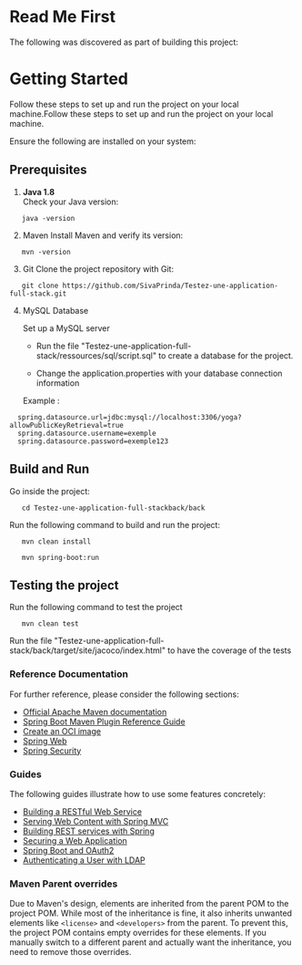 # Read Me First
The following was discovered as part of building this project:

# Getting Started

Follow these steps to set up and run the project on your local machine.Follow these steps to set up and run the project on your local machine.

Ensure the following are installed on your system:

## Prerequisites

1. **Java 1.8**  
   Check your Java version:
```
   java -version
```
2. Maven
   Install Maven and verify its version:
```
   mvn -version
```

3. Git
   Clone the project repository with Git:
```
   git clone https://github.com/SivaPrinda/Testez-une-application-full-stack.git
```

4. MySQL Database
   
   Set up a MySQL server

   - Run the file "Testez-une-application-full-stack/ressources/sql/script.sql" to create a database for the project.

   - Change the application.properties with your database connection information

   Example :
 ```  
   spring.datasource.url=jdbc:mysql://localhost:3306/yoga?allowPublicKeyRetrieval=true
   spring.datasource.username=exemple
   spring.datasource.password=exemple123
 ```
## Build and Run

Go inside the project:
```
   cd Testez-une-application-full-stackback/back
```
Run the following command to build and run the project:
```
   mvn clean install
```
```
   mvn spring-boot:run
```
## Testing the project 
Run the following command to test the project
```
   mvn clean test 
```
Run the file "Testez-une-application-full-stack/back/target/site/jacoco/index.html" to have the coverage of the tests

### Reference Documentation
For further reference, please consider the following sections:

* [Official Apache Maven documentation](https://maven.apache.org/guides/index.html)
* [Spring Boot Maven Plugin Reference Guide](https://docs.spring.io/spring-boot/3.3.4/maven-plugin)
* [Create an OCI image](https://docs.spring.io/spring-boot/3.3.4/maven-plugin/build-image.html)
* [Spring Web](https://docs.spring.io/spring-boot/docs/3.3.4/reference/htmlsingle/index.html#web)
* [Spring Security](https://docs.spring.io/spring-boot/docs/3.3.4/reference/htmlsingle/index.html#web.security)

### Guides
The following guides illustrate how to use some features concretely:

* [Building a RESTful Web Service](https://spring.io/guides/gs/rest-service/)
* [Serving Web Content with Spring MVC](https://spring.io/guides/gs/serving-web-content/)
* [Building REST services with Spring](https://spring.io/guides/tutorials/rest/)
* [Securing a Web Application](https://spring.io/guides/gs/securing-web/)
* [Spring Boot and OAuth2](https://spring.io/guides/tutorials/spring-boot-oauth2/)
* [Authenticating a User with LDAP](https://spring.io/guides/gs/authenticating-ldap/)

### Maven Parent overrides

Due to Maven's design, elements are inherited from the parent POM to the project POM.
While most of the inheritance is fine, it also inherits unwanted elements like `<license>` and `<developers>` from the parent.
To prevent this, the project POM contains empty overrides for these elements.
If you manually switch to a different parent and actually want the inheritance, you need to remove those overrides.

